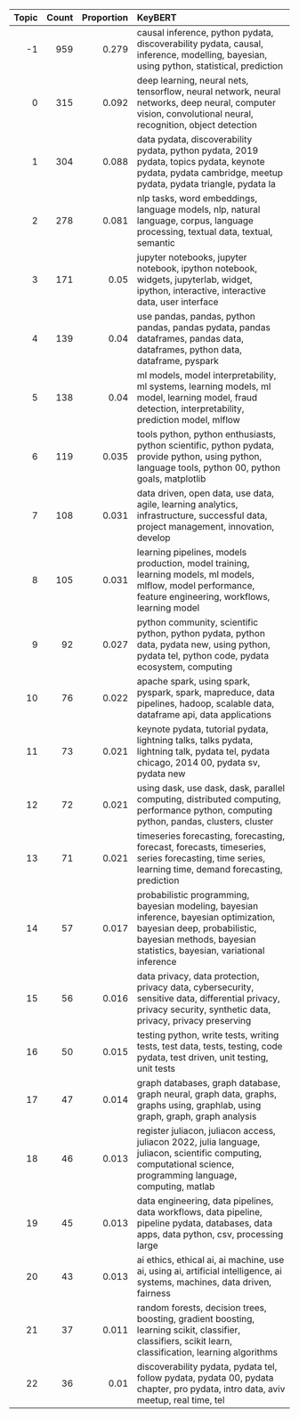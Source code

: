 |   Topic |   Count |   Proportion | KeyBERT                                                                                                                                                                                       |
|--------:|--------:|-------------:|:----------------------------------------------------------------------------------------------------------------------------------------------------------------------------------------------|
|      -1 |     959 |        0.279 | causal inference, python pydata, discoverability pydata, causal, inference, modelling, bayesian, using python, statistical, prediction                                                        |
|       0 |     315 |        0.092 | deep learning, neural nets, tensorflow, neural network, neural networks, deep neural, computer vision, convolutional neural, recognition, object detection                                    |
|       1 |     304 |        0.088 | data pydata, discoverability pydata, python pydata, 2019 pydata, topics pydata, keynote pydata, pydata cambridge, meetup pydata, pydata triangle, pydata la                                   |
|       2 |     278 |        0.081 | nlp tasks, word embeddings, language models, nlp, natural language, corpus, language processing, textual data, textual, semantic                                                              |
|       3 |     171 |        0.05  | jupyter notebooks, jupyter notebook, ipython notebook, widgets, jupyterlab, widget, ipython, interactive, interactive data, user interface                                                    |
|       4 |     139 |        0.04  | use pandas, pandas, python pandas, pandas pydata, pandas dataframes, pandas data, dataframes, python data, dataframe, pyspark                                                                 |
|       5 |     138 |        0.04  | ml models, model interpretability, ml systems, learning models, ml model, learning model, fraud detection, interpretability, prediction model, mlflow                                         |
|       6 |     119 |        0.035 | tools python, python enthusiasts, python scientific, python pydata, provide python, using python, language tools, python 00, python goals, matplotlib                                         |
|       7 |     108 |        0.031 | data driven, open data, use data, agile, learning analytics, infrastructure, successful data, project management, innovation, develop                                                         |
|       8 |     105 |        0.031 | learning pipelines, models production, model training, learning models, ml models, mlflow, model performance, feature engineering, workflows, learning model                                  |
|       9 |      92 |        0.027 | python community, scientific python, python pydata, python data, pydata new, using python, pydata tel, python code, pydata ecosystem, computing                                               |
|      10 |      76 |        0.022 | apache spark, using spark, pyspark, spark, mapreduce, data pipelines, hadoop, scalable data, dataframe api, data applications                                                                 |
|      11 |      73 |        0.021 | keynote pydata, tutorial pydata, lightning talks, talks pydata, lightning talk, pydata tel, pydata chicago, 2014 00, pydata sv, pydata new                                                    |
|      12 |      72 |        0.021 | using dask, use dask, dask, parallel computing, distributed computing, performance python, computing python, pandas, clusters, cluster                                                        |
|      13 |      71 |        0.021 | timeseries forecasting, forecasting, forecast, forecasts, timeseries, series forecasting, time series, learning time, demand forecasting, prediction                                          |
|      14 |      57 |        0.017 | probabilistic programming, bayesian modeling, bayesian inference, bayesian optimization, bayesian deep, probabilistic, bayesian methods, bayesian statistics, bayesian, variational inference |
|      15 |      56 |        0.016 | data privacy, data protection, privacy data, cybersecurity, sensitive data, differential privacy, privacy security, synthetic data, privacy, privacy preserving                               |
|      16 |      50 |        0.015 | testing python, write tests, writing tests, test data, tests, testing, code pydata, test driven, unit testing, unit tests                                                                     |
|      17 |      47 |        0.014 | graph databases, graph database, graph neural, graph data, graphs, graphs using, graphlab, using graph, graph, graph analysis                                                                 |
|      18 |      46 |        0.013 | register juliacon, juliacon access, juliacon 2022, julia language, juliacon, scientific computing, computational science, programming language, computing, matlab                             |
|      19 |      45 |        0.013 | data engineering, data pipelines, data workflows, data pipeline, pipeline pydata, databases, data apps, data python, csv, processing large                                                    |
|      20 |      43 |        0.013 | ai ethics, ethical ai, ai machine, use ai, using ai, artificial intelligence, ai systems, machines, data driven, fairness                                                                     |
|      21 |      37 |        0.011 | random forests, decision trees, boosting, gradient boosting, learning scikit, classifier, classifiers, scikit learn, classification, learning algorithms                                      |
|      22 |      36 |        0.01  | discoverability pydata, pydata tel, follow pydata, pydata 00, pydata chapter, pro pydata, intro data, aviv meetup, real time, tel                                                             |
